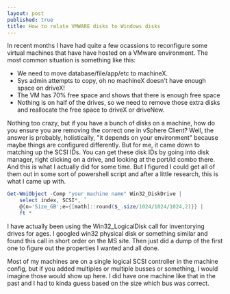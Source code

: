 ```yaml
---
layout: post
published: true
title: How to relate VMWARE disks to Windows disks
---
```

In recent months I have had quite a few ocassions to reconfigure some virtual machines that have have hosted on a VMware environment. The most common situation is something like this:

- We need to move database/file/app/etc to machineX.
- Sys admin attempts to copy, oh no machineX doesn't have enough space on driveX!
- The VM has 70% free space and shows that there is enough free space
- Nothing is on half of the drives, so we need to remove those extra disks and reallocate the free space to driveX or driveNew.

Nothing too crazy, but if you have a bunch of disks on a machine, how do you ensure you are removing the correct one in vSphere Client? Well, the answer is probably, holistically, "it depends on your environment" because maybe things are configured differently. But for me, it came down to matching up the SCSI IDs. You can get these disk IDs by going into disk manager, right clicking on a drive, and looking at the port/id combo there. And this is what I actually did for some time. But I figured I could get all of them out in some sort of powershell script and after a little research, this is what I came up with.

```powershell
Get-WmiObject -Comp "your machine name" Win32_DiskDrive |
	select index, SCSI*, `
    @{n='Size_GB';e={[math]::round($_.size/1024/1024/1024,2)}} |
    ft *
```

I have actually been using the Win32_LogicalDisk call for inventorying drives for ages. I googled win32 physical disk or something similar and found this call in short order on the MS site. Then just did a dump of the first one to figure out the properties I wanted and all done.

Most of my machines are on a single logical SCSI controller in the machine config, but if you added multiples or multiple busses or something, I would imagine those would show up here. I did have one machine like that in the past and I had to kinda guess based on the size which bus was correct.